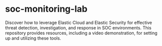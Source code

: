 # soc-monitoring-lab
Discover how to leverage Elastic Cloud and Elastic Security for effective threat detection, investigation, and response in SOC environments. This repository provides resources, including a video demonstration, for setting up and utilizing these tools.
